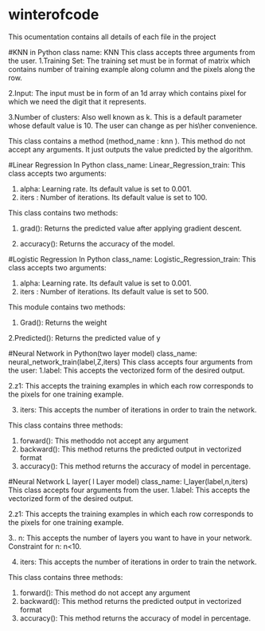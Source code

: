 # winterofcode
This ocumentation contains all details of each file in the project

#KNN in Python
class name: KNN
This class accepts three arguments from the user.
1.Training Set: The training set must be in format of matrix which contains number of training example along column and the pixels along the row.

2.Input: The input must be in form of an 1d array which contains pixel for which we need the digit that it represents.

3.Number of clusters: Also well known as k. This is a default parameter whose default value is 10. The user can change as per his\her convenience.

This class contains a method (method_name : knn ). This method do not accept any arguments. It just outputs the value predicted by the algorithm. 


#Linear Regression In Python
class_name: Linear_Regression_train:
This class accepts two arguments:
1. alpha:  Learning rate. Its default value is set to 0.001.
2. iters :  Number of iterations. Its default value is set to 100.

This class contains two methods:

1. grad(): Returns the predicted value after applying gradient descent.

2. accuracy(): Returns the accuracy of the model. 


#Logistic Regression In Python
class_name: Logistic_Regression_train:
This class accepts two arguments:
1. alpha:  Learning rate. Its default value is set to 0.001.
2. iters :  Number of iterations. Its default value is set to 500.

This module contains two methods:
1. Grad(): Returns the weight  

2.Predicted(): Returns the predicted value of y


#Neural Network in Python(two layer model)
class_name: neural_network_train(label,Z,iters)
This class accepts four arguments from the user:
1.label: This accepts the vectorized form of the desired output. 

2.z1: This accepts the training examples in which each row corresponds to the pixels for one training example.

3. iters: This accepts the number of iterations in order to train the network.

This class contains three methods:
1. forward(): This methoddo not accept any argument
2. backward(): This method returns the predicted output in vectorized format
3. accuracy(): This method returns the accuracy of model in percentage.


#Neural Network L layer( l Layer model)
class_name: l_layer(label,n,iters)
This class accepts four arguments from the user.
1.label: This accepts the vectorized form of the desired output. 

2.z1: This accepts the training examples in which each row corresponds to the pixels for one training example.
 
3.. n: This accepts the number of layers you want to have in your network. Constraint for n: n<10.

4. iters: This accepts the number of iterations in order to train the network.

This class contains three methods:
1. forward(): This method do not accept any argument
2. backward(): This method returns the predicted output in vectorized format
3. accuracy(): This method returns the accuracy of model in percentage.
